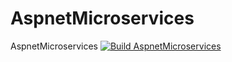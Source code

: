 # AspnetMicroservices
AspnetMicroservices
[![Build AspnetMicroservices](https://github.com/PrinceJK/AspnetMicroservices/actions/workflows/dotnet.yml/badge.svg?branch=develop&event=project)](https://github.com/PrinceJK/AspnetMicroservices/actions/workflows/dotnet.yml)
